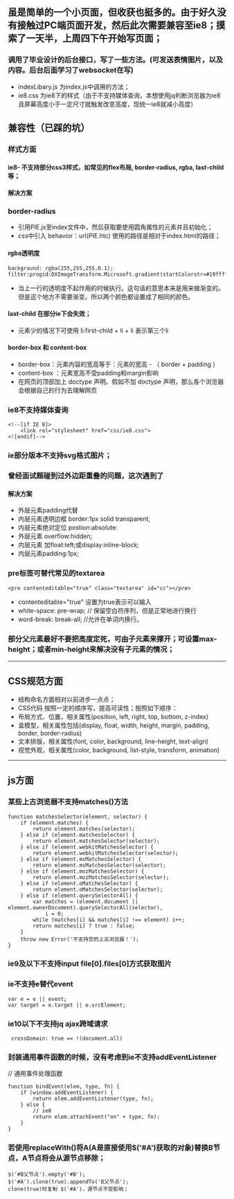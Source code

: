 ## 虽是简单的一个小页面，但收获也挺多的。由于好久没有接触过PC端页面开发，然后此次需要兼容至ie8；摸索了一天半，上周四下午开始写页面；
### 调用了毕业设计的后台接口，写了一些方法。(可发送表情图片，以及内容。后台后面学习了websocket在写)
* indexLibary.js 为index.js中调用的方法；
* ie8.css 为ie8下的样式（由于不支持媒体查询，本想使用jq判断浏览器为ie8且屏幕高度小于一定尺寸就触发改变高度，现统一ie8就减小高度）
 
## 兼容性（已踩的坑）
### 样式方面
#### ie8- 不支持部分css3样式，如常见的flex布局, border-radius, rgba, last-child等；
#### 解决方案
### border-radius
* 引用PIE.js至index文件中，然后获取要使用圆角属性的元素并且初始化；
* css中引入 behavior：url(PIE.htc) 使用的路径是相对于index.html的路径； 

#### rgba透明度
```
background: rgba(255,255,255,0.1);
filter:progid:DXImageTransform.Microsoft.gradient(startColorstr=#19ffffff,endColorstr=#19ffffff);
```
*  当上一行的透明度不起作用的时候执行。这句话的意思本来是用来做渐变的。但是这个地方不需要渐变。所以两个颜色都设置成了相同的颜色。

#### last-child 在部分ie下会失效；
* 元素少的情况下可使用 li:first-child + li + li 表示第三个li

#### border-box 和 content-box
* border-box：元素内容的宽高等于：元素的宽高 - （ border + padding ）
* content-box ：元素宽高不受padding和margin影响
* 在网页的顶部加上 doctype 声明。假如不加 doctype 声明，那么各个浏览器会根据自己的行为去理解网页

### ie8不支持媒体查询
```
<!--[if IE 8]>
    <link rel="stylesheet" href="css/ie8.css">
<![endif]-->
```
### ie部分版本不支持svg格式图片；

### 曾经面试题碰到过外边距重叠的问题，这次遇到了
#### 解决方案
* 外层元素padding代替
* 内层元素透明边框 border:1px solid transparent;
* 内层元素绝对定位 postion:absolute:
* 外层元素 overflow:hidden;
* 内层元素 加float:left;或display:inline-block;
* 内层元素padding:1px;

### pre标签可替代常见的textarea
```
<pre contenteditable="true" class="textarea" id="cc"></pre>
```
* contenteditable="true" 设置为true表示可以输入
* white-space: pre-wrap; // 保留空白符序列，但是正常地进行换行
* word-break: break-all; //允许在单词内换行。

### 部分父元素最好不要把高度定死，可由子元素来撑开；可设置max-height；或者min-height来解决没有子元素的情况；
--------------------------------------------------------------

## CSS规范方面
* 结构命名方面相对以前进步一点点；
* CSS代码 按照一定的顺序写，提高可读性；按照如下顺序：
* 布局方式、位置，相关属性(position, left, right, top, bottom, z-index)
* 盒模型，相关属性包括(display, float, width, height, margin, padding, border, border-radius)
* 文本排版，相关属性(font, color, background, line-height, text-align)
* 视觉外观，相关属性(color, background, list-style, transform, animation)
--------------------------------------------------------------

## js方面
### 某些上古浏览器不支持matches()方法
```
function matchesSelector(element, selector) {
    if (element.matches) {
        return element.matches(selector);
    } else if (element.matchesSelector) {
        return element.matchesSelector(selector);
    } else if (element.webkitMatchesSelector) {
        return element.webkitMatchesSelector(selector);
    } else if (element.msMatchesSelector) {
        return element.msMatchesSelector(selector);
    } else if (element.mozMatchesSelector) {
        return element.mozMatchesSelector(selector);
    } else if (element.oMatchesSelector) {
        return element.oMatchesSelector(selector);
    } else if (element.querySelectorAll) {
        var matches = (element.document || element.ownerDocument).querySelectorAll(selector),
            i = 0;
        while (matches[i] && matches[i] !== element) i++;
        return matches[i] ? true : false;
    }
    throw new Error('不支持您的上古浏览器！');
}
```
### ie9及以下不支持input file[0].files[0]方式获取图片

### ie不支持e替代event
```
var e = e || event;
var target = e.target || e.srcElement;
```
### ie10以下不支持jq ajax跨域请求
```
 crossDomain: true == !(document.all)
```
### 封装通用事件函数的时候，没有考虑到ie不支持addEventListener
// 通用事件处理函数
```
function bindEvent(elem, type, fn) {
    if (window.addEventListener) {
        return elem.addEventListener(type, fn);
    } else {
        // ie8
        return elem.attachEvent("on" + type, fn);
    }
}
```

### 若使用replaceWith()将A(A是直接使用$('#A')获取的对象)替换B节点，A节点将会从源节点移除；
```
$('#B父节点').empty('#B');
$('#A').clone(true).appendTo('B父节点');
clone(true)时复制 $('#A')，源节点不受影响；
```